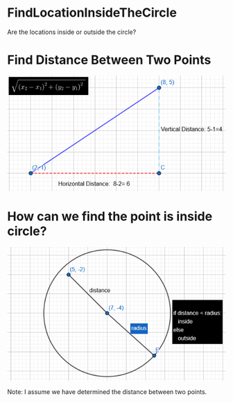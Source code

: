 # FindLocationInsideTheCircle
Are the locations inside or outside the circle?

# Find Distance Between Two Points

![](https://github.com/enmesarru/FindLocationInsideTheCircle/blob/master/formula.PNG)


# How can we find the point is inside circle?

![](https://github.com/enmesarru/FindLocationInsideTheCircle/blob/master/radius_formula.PNG)

Note: I assume we have determined the distance between two points.
